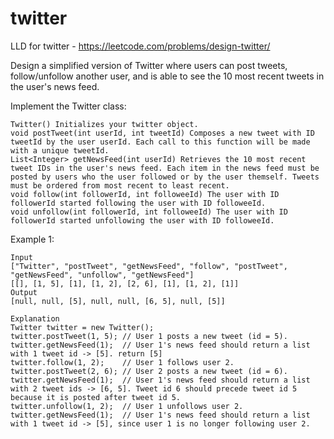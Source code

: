 # twitter
LLD for twitter - https://leetcode.com/problems/design-twitter/


Design a simplified version of Twitter where users can post tweets, follow/unfollow another user, and is able to see the 10 most recent tweets in the user's news feed.

Implement the Twitter class:

    Twitter() Initializes your twitter object.
    void postTweet(int userId, int tweetId) Composes a new tweet with ID tweetId by the user userId. Each call to this function will be made with a unique tweetId.
    List<Integer> getNewsFeed(int userId) Retrieves the 10 most recent tweet IDs in the user's news feed. Each item in the news feed must be posted by users who the user followed or by the user themself. Tweets must be ordered from most recent to least recent.
    void follow(int followerId, int followeeId) The user with ID followerId started following the user with ID followeeId.
    void unfollow(int followerId, int followeeId) The user with ID followerId started unfollowing the user with ID followeeId.


Example 1:

    Input
    ["Twitter", "postTweet", "getNewsFeed", "follow", "postTweet", "getNewsFeed", "unfollow", "getNewsFeed"]
    [[], [1, 5], [1], [1, 2], [2, 6], [1], [1, 2], [1]]
    Output
    [null, null, [5], null, null, [6, 5], null, [5]]

    Explanation
    Twitter twitter = new Twitter();
    twitter.postTweet(1, 5); // User 1 posts a new tweet (id = 5).
    twitter.getNewsFeed(1);  // User 1's news feed should return a list with 1 tweet id -> [5]. return [5]
    twitter.follow(1, 2);    // User 1 follows user 2.
    twitter.postTweet(2, 6); // User 2 posts a new tweet (id = 6).
    twitter.getNewsFeed(1);  // User 1's news feed should return a list with 2 tweet ids -> [6, 5]. Tweet id 6 should precede tweet id 5 because it is posted after tweet id 5.
    twitter.unfollow(1, 2);  // User 1 unfollows user 2.
    twitter.getNewsFeed(1);  // User 1's news feed should return a list with 1 tweet id -> [5], since user 1 is no longer following user 2.
